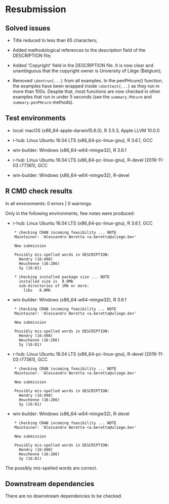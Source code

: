 # Resubmission

## Solved issues

* Title reduced to less than 65 characters;

* Added methodological references to the description field of the DESCRIPTION file;

* Added 'Copyright' field in the DESCRIPTION file. It is now clear and unambiguous that the copyright owner is University of Liège (Belgium);

* Removed `\dontrun{...}` from all examples. In the penPHcure() function, the examples have been wrapped inside `\donttest{...}` as they run in more than 100s. Despite that, most functions are now checked in other examples that run in under 5 seconds (see the `summary.PHcure` and `summary.penPHcure` methods).

## Test environments 

* local: macOS (x86_64-apple-darwin15.6.0), R 3.5.3, Apple LLVM 10.0.0

* r-hub: Linux Ubuntu 16.04 LTS (x86_64-pc-linux-gnu), R 3.6.1, GCC

* win-builder: Windows (x86_64-w64-mingw32), R 3.6.1

* r-hub: Linux Ubuntu 16.04 LTS (x86_64-pc-linux-gnu), R-devel (2019-11-03 r77361), GCC

* win-builder: Windows (x86_64-w64-mingw32), R-devel

## R CMD check results

In all environments: 0 errors | 0 warnings. 

Only in the following environments, few notes were produced:

* r-hub: Linux Ubuntu 16.04 LTS (x86_64-pc-linux-gnu), R 3.6.1, GCC

```
    * checking CRAN incoming feasibility ... NOTE
    Maintainer: 'Alessandro Beretta <a.beretta@uliege.be>'
   
    New submission
    
    Possibly mis-spelled words in DESCRIPTION:
      Hendry (16:498)
      Heuchenne (16:266)
      Sy (16:81)
    
    * checking installed package size ... NOTE
      installed size is  9.0Mb
      sub-directories of 1Mb or more:
        libs   8.8Mb
```

* win-builder: Windows (x86_64-w64-mingw32), R 3.6.1

```
    * checking CRAN incoming feasibility ... NOTE
    Maintainer: 'Alessandro Beretta <a.beretta@uliege.be>'
   
    New submission
    
    Possibly mis-spelled words in DESCRIPTION:
      Hendry (16:498)
      Heuchenne (16:266)
      Sy (16:81)
```

* r-hub: Linux Ubuntu 16.04 LTS (x86_64-pc-linux-gnu), R-devel (2019-11-03 r77361), GCC
```
    * checking CRAN incoming feasibility ... NOTE
    Maintainer: 'Alessandro Beretta <a.beretta@uliege.be>'
   
    New submission
    
    Possibly mis-spelled words in DESCRIPTION:
      Hendry (16:498)
      Heuchenne (16:266)
      Sy (16:81)
```

* win-builder: Windows (x86_64-w64-mingw32), R-devel

```
    * checking CRAN incoming feasibility ... NOTE
    Maintainer: 'Alessandro Beretta <a.beretta@uliege.be>'
    
    New submission
    
    Possibly mis-spelled words in DESCRIPTION:
      Hendry (16:498)
      Heuchenne (16:266)
      Sy (16:81)
```

The possibly mis-spelled words are correct.

## Downstream dependencies

There are no downstream dependencies to be checked. 